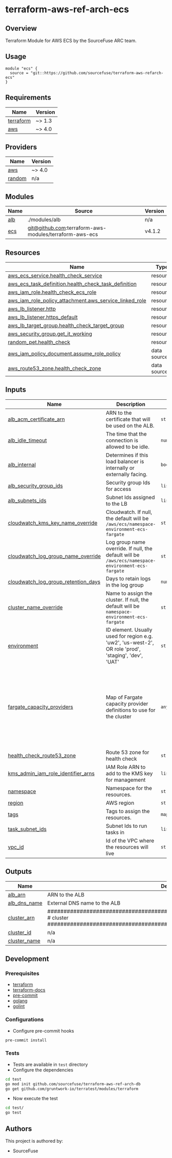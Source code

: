 # terraform-aws-ref-arch-ecs

## Overview

Terraform Module for AWS ECS by the SourceFuse ARC team.

## Usage

```hcl
module "ecs" {
  source = "git::https://github.com/sourcefuse/terraform-aws-refarch-ecs"
}
```

<!-- BEGINNING OF PRE-COMMIT-TERRAFORM DOCS HOOK -->
## Requirements

| Name | Version |
|------|---------|
| <a name="requirement_terraform"></a> [terraform](#requirement\_terraform) | ~> 1.3 |
| <a name="requirement_aws"></a> [aws](#requirement\_aws) | ~> 4.0 |

## Providers

| Name | Version |
|------|---------|
| <a name="provider_aws"></a> [aws](#provider\_aws) | ~> 4.0 |
| <a name="provider_random"></a> [random](#provider\_random) | n/a |

## Modules

| Name | Source | Version |
|------|--------|---------|
| <a name="module_alb"></a> [alb](#module\_alb) | ./modules/alb | n/a |
| <a name="module_ecs"></a> [ecs](#module\_ecs) | git@github.com:terraform-aws-modules/terraform-aws-ecs | v4.1.2 |

## Resources

| Name | Type |
|------|------|
| [aws_ecs_service.health_check_service](https://registry.terraform.io/providers/hashicorp/aws/latest/docs/resources/ecs_service) | resource |
| [aws_ecs_task_definition.health_check_task_definition](https://registry.terraform.io/providers/hashicorp/aws/latest/docs/resources/ecs_task_definition) | resource |
| [aws_iam_role.health_check_ecs_role](https://registry.terraform.io/providers/hashicorp/aws/latest/docs/resources/iam_role) | resource |
| [aws_iam_role_policy_attachment.aws_service_linked_role](https://registry.terraform.io/providers/hashicorp/aws/latest/docs/resources/iam_role_policy_attachment) | resource |
| [aws_lb_listener.http](https://registry.terraform.io/providers/hashicorp/aws/latest/docs/resources/lb_listener) | resource |
| [aws_lb_listener.https_default](https://registry.terraform.io/providers/hashicorp/aws/latest/docs/resources/lb_listener) | resource |
| [aws_lb_target_group.health_check_target_group](https://registry.terraform.io/providers/hashicorp/aws/latest/docs/resources/lb_target_group) | resource |
| [aws_security_group.get_it_working](https://registry.terraform.io/providers/hashicorp/aws/latest/docs/resources/security_group) | resource |
| [random_pet.health_check](https://registry.terraform.io/providers/hashicorp/random/latest/docs/resources/pet) | resource |
| [aws_iam_policy_document.assume_role_policy](https://registry.terraform.io/providers/hashicorp/aws/latest/docs/data-sources/iam_policy_document) | data source |
| [aws_route53_zone.health_check_zone](https://registry.terraform.io/providers/hashicorp/aws/latest/docs/data-sources/route53_zone) | data source |

## Inputs

| Name | Description | Type | Default | Required |
|------|-------------|------|---------|:--------:|
| <a name="input_alb_acm_certificate_arn"></a> [alb\_acm\_certificate\_arn](#input\_alb\_acm\_certificate\_arn) | ARN to the certificate that will be used on the ALB. | `string` | n/a | yes |
| <a name="input_alb_idle_timeout"></a> [alb\_idle\_timeout](#input\_alb\_idle\_timeout) | The time that the connection is allowed to be idle. | `number` | `300` | no |
| <a name="input_alb_internal"></a> [alb\_internal](#input\_alb\_internal) | Determines if this load balancer is internally or externally facing. | `bool` | `false` | no |
| <a name="input_alb_security_group_ids"></a> [alb\_security\_group\_ids](#input\_alb\_security\_group\_ids) | Security group Ids for access | `list(string)` | n/a | yes |
| <a name="input_alb_subnets_ids"></a> [alb\_subnets\_ids](#input\_alb\_subnets\_ids) | Subnet Ids assigned to the LB | `list(string)` | n/a | yes |
| <a name="input_cloudwatch_kms_key_name_override"></a> [cloudwatch\_kms\_key\_name\_override](#input\_cloudwatch\_kms\_key\_name\_override) | Cloudwatch. If null, the default will be `/aws/ecs/namespace-environment-ecs-fargate` | `string` | `null` | no |
| <a name="input_cloudwatch_log_group_name_override"></a> [cloudwatch\_log\_group\_name\_override](#input\_cloudwatch\_log\_group\_name\_override) | Log group name override. If null, the default will be `/aws/ecs/namespace-environment-ecs-fargate` | `string` | `null` | no |
| <a name="input_cloudwatch_log_group_retention_days"></a> [cloudwatch\_log\_group\_retention\_days](#input\_cloudwatch\_log\_group\_retention\_days) | Days to retain logs in the log group | `number` | `7` | no |
| <a name="input_cluster_name_override"></a> [cluster\_name\_override](#input\_cluster\_name\_override) | Name to assign the cluster. If null, the default will be `namespace-environment-ecs-fargate` | `string` | `null` | no |
| <a name="input_environment"></a> [environment](#input\_environment) | ID element. Usually used for region e.g. 'uw2', 'us-west-2', OR role 'prod', 'staging', 'dev', 'UAT' | `string` | n/a | yes |
| <a name="input_fargate_capacity_providers"></a> [fargate\_capacity\_providers](#input\_fargate\_capacity\_providers) | Map of Fargate capacity provider definitions to use for the cluster | `any` | <pre>{<br>  "FARGATE": {<br>    "default_capacity_provider_strategy": {<br>      "weight": 50<br>    }<br>  },<br>  "FARGATE_SPOT": {<br>    "default_capacity_provider_strategy": {<br>      "weight": 50<br>    }<br>  }<br>}</pre> | no |
| <a name="input_health_check_route53_zone"></a> [health\_check\_route53\_zone](#input\_health\_check\_route53\_zone) | Route 53 zone for health check | `string` | n/a | yes |
| <a name="input_kms_admin_iam_role_identifier_arns"></a> [kms\_admin\_iam\_role\_identifier\_arns](#input\_kms\_admin\_iam\_role\_identifier\_arns) | IAM Role ARN to add to the KMS key for management | `list(string)` | n/a | yes |
| <a name="input_namespace"></a> [namespace](#input\_namespace) | Namespace for the resources. | `string` | n/a | yes |
| <a name="input_region"></a> [region](#input\_region) | AWS region | `string` | n/a | yes |
| <a name="input_tags"></a> [tags](#input\_tags) | Tags to assign the resources. | `map(string)` | `{}` | no |
| <a name="input_task_subnet_ids"></a> [task\_subnet\_ids](#input\_task\_subnet\_ids) | Subnet Ids to run tasks in | `list(string)` | n/a | yes |
| <a name="input_vpc_id"></a> [vpc\_id](#input\_vpc\_id) | Id of the VPC where the resources will live | `string` | n/a | yes |

## Outputs

| Name | Description |
|------|-------------|
| <a name="output_alb_arn"></a> [alb\_arn](#output\_alb\_arn) | ARN to the ALB |
| <a name="output_alb_dns_name"></a> [alb\_dns\_name](#output\_alb\_dns\_name) | External DNS name to the ALB |
| <a name="output_cluster_arn"></a> [cluster\_arn](#output\_cluster\_arn) | ############################################################################### # cluster ############################################################################### |
| <a name="output_cluster_id"></a> [cluster\_id](#output\_cluster\_id) | n/a |
| <a name="output_cluster_name"></a> [cluster\_name](#output\_cluster\_name) | n/a |
<!-- END OF PRE-COMMIT-TERRAFORM DOCS HOOK -->

## Development

### Prerequisites

- [terraform](https://learn.hashicorp.com/terraform/getting-started/install#installing-terraform)
- [terraform-docs](https://github.com/segmentio/terraform-docs)
- [pre-commit](https://pre-commit.com/#install)
- [golang](https://golang.org/doc/install#install)
- [golint](https://github.com/golang/lint#installation)

### Configurations

- Configure pre-commit hooks
```sh
pre-commit install
```

### Tests
- Tests are available in `test` directory
- Configure the dependencies
```sh
cd test
go mod init github.com/sourcefuse/terraform-aws-ref-arch-db
go get github.com/gruntwork-io/terratest/modules/terraform
```
- Now execute the test
```sh
cd test/
go test
```

## Authors

This project is authored by:
- SourceFuse
